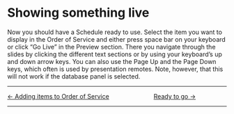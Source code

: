 # Showing something live

Now you should have a Schedule ready to use. Select the item you want to
display in the Order of Service and either press space bar on your
keyboard or click “Go Live” in the Preview section. There you navigate
through the slides by clicking the different text sections or by using
your keyboard’s up and down arrow keys. You can also use the Page Up and
the Page Down keys, which often is used by presentation remotes. Note,
however, that this will not work if the database panel is selected.

-----



[← Adding items to Order of
Service](Adding_items_to_Order_of_Service "Adding items to Order of Service")
&nbsp;&nbsp;&nbsp;&nbsp;&nbsp;&nbsp;&nbsp;&nbsp;&nbsp;&nbsp;&nbsp;&nbsp;&nbsp;&nbsp;&nbsp;&nbsp;&nbsp;&nbsp;&nbsp;&nbsp;&nbsp;&nbsp;&nbsp;&nbsp; [Ready to go
→](Ready_to_go "Ready to go")

---
